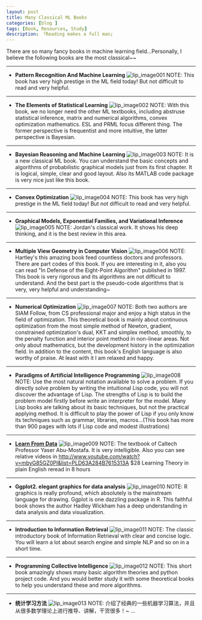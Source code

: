 ```yaml
---
layout: post  
title: Many Classical ML Books
categories: [blog ]  
tags: [Book, Resources, Study]  
description: 「Reading makes a full man」   
---
```


There are so many fancy books in machine learning field...Personally, I believe the following books are the most classical~~

---

* __Pattern Recognition And Machine Learning__
![lip_image001](/img/2015MLBookList/PRML.jpg)
NOTE: This book has very high prestige in the ML field today! But not difficult to read and very helpful.

---

* __The Elements of Statistical Learning__
![lip_image002](/img/2015MLBookList/ESL.jpg)
NOTE: With this book, we no longer need the other ML textbooks, including abstruse statistical inference, matrix and numerical algorithms, convex optimization mathematics.
ESL and PRML focus different thing. The former perspective is frequentist and more intuitive, the latter perspective is Bayesian. 

---

* __Bayesian Reasoning and Machine Learning__
![lip_image003](/img/2015MLBookList/BayesianReasoningML.jpg)
NOTE: It is a new classical ML book. You can understand the basic concepts and algorithms of probabilistic graphical models just from its first chapter. It is logical, simple, clear and good layout. Also its MATLAB code package is very nice just like this book.

---

* __Convex Optimization__
![lip_image004](/img/2015MLBookList/ConvexOptimization.jpg)
NOTE: This book has very high prestige in the ML field today! But not difficult to read and very helpful.

---

* __Graphical Models, Exponential Families, and Variational Inference__
![lip_image005](/img/2015MLBookList/GraphicalModels.jpg)
NOTE: Jordan's classical work. It shows his deep thinking, and it is the best review in this area. 

---

* __Multiple View Geometry in Computer Vision__
![lip_image006](/img/2015MLBookList/MultipleViewGeometryCV.jpg)
NOTE: Hartley's this amazing book feed countless doctors and professors. There are part codes of this book. If you are interesting in it, also you can read "In Defense of the Eight-Point Algorithm" published in 1997. This book is very rigorous and its algorithms are not difficult to understand. And the best part is the pseudo-code algorithms that is very, very helpful and understanding~

---

* __Numerical Optimization__
![lip_image007](/img/2015MLBookList/NumericalOptimization.jpg)
NOTE: Both two authors are SIAM Follow, from CS professional major and enjoy a high status in the field of optimization. This theoretical book is mainly about continuous optimization from the most simple method of Newton, gradient, constrained optimization's dual, KKT and simplex method, smoothly, to the penalty function and interior point method in non-linear areas. Not only about mathematics, but the development history in the optimization field. In addition to the content, this book's English language is also worthy of praise. At least with it I am relaxed and happy.

---

* __Paradigms of Artificial Intelligence Programming__
![lip_image008](/img/2015MLBookList/ParadigmsAIProgramming.jpg)
NOTE: Use the most natural notation available to solve a problem.
If you directly solve problem by writing the intuitional Lisp code, you will not discover the advantage of Lisp. The strengths of Lisp is to build the problem model firstly before write an interpreter for the model. Many Lisp books are talking about its basic techniques, but not the practical applying method. It is difficult to play the power of Lisp if you only know its techniques such as grammar, libraries, macros...(This book has more than 900 pages with lots if Lisp code and modest illustrations)

---

* __[Learn From Data](http://work.caltech.edu/telecourse.html)__
![lip_image009](/img/2015MLBookList/LearnFromData.jpg)
NOTE: The textbook of Caltech Professor Yaser Abu-Mostafa. It is very intelligible. Also you can see relative videos in http://www.youtube.com/watch?v=mbyG85GZ0PI&list=PLD63A284B7615313A $28 Learning Theory in plain English reread in 8 hours

---

* __Ggplot2. elegant graphics for data analysis__
![lip_image010](/img/2015MLBookList/ggplot2.jpg)
NOTE: R graphics is really profound, which absolutely is the mainstream language for drawing. Ggplot is one dazzling package in R. This faithful book shows the author Hadley Wickham has a deep understanding in data analysis and data visualization.

---

* __Introduction to Information Retrieval__
![lip_image011](/img/2015MLBookList/IntroductionIR.jpg)
NOTE: The classic introductory book of Information Retrieval with clear and concise logic. You will learn a lot about search engine and simple NLP and so on in a short time.

---

* __Programming Collective Intelligence__
![lip_image012](/img/2015MLBookList/CollectiveIntelligence.jpg)
NOTE: This short book amazingly shows many basic algorithm theories and python project code. And you would better study it with some theoretical books to help you understand these and more algorithms.

---

* __统计学习方法__
![lip_image013](/img/2015MLBookList/SLMethods.jpg)
NOTE: 介绍了经典的一些机器学习算法，并且从很多数学理论上进行推导、讲解，干货很多！~
...
